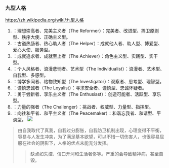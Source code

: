### 九型人格
https://zh.wikipedia.org/wiki/九型人格
1. ：理想崇高者、完美主义者（The Reformer）：完美者、改进型、捍卫原则型、秩序大使、正确主义型。
2. ：古道热肠者、热心助人者（The Helper）：成就他人者、助人型、博爱型、爱心大使、服务型。
3. ：成就追求者、成就至上者（The Achiever）：角色主义型、实践型、实干型。
4. ：个人风格者、浪漫悲悯者、艺术型（The Individualist）：浪漫者、艺术型、自我型、多感型。
5. ：博学多闻者、格物致知型（The Investigator）：观察者、思考型、理智型。
6. ：谨慎忠诚者（The Loyalist）：寻求安全者、谨慎型、忠诚怀疑者。
7. ：勇于尝新者、享乐主义者（The Enthusiast）：创造可能者、活跃型、享乐型。
8. ：力量的强者（The Challenger）：挑战者、权威型、力量型、指挥型。
9. ：向往和平者、和平主义者（The Peacemaker）：和谐忘我者、和谐型、平淡型。
![](https://upload.wikimedia.org/wikipedia/commons/9/9e/九型性格基本构架图%28中文注释版%29-Enneagram_symbol_%28with_Chinese_Label%29-.PNG)
>由自我取代了真我，自我过分膨胀，自我防卫机制出现，心理变得不平衡，容易与人发生冲突，为了满足基本欲望，可以不惜一切伤害人，也很容易屈服在社会的阴影下，人格的优点未能充分发挥。
>>缺点如失控、信口开河和生活奢侈等。严重的会导致精神病，甚至自毁。
